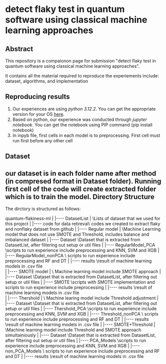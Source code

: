 # detect flaky test in quantum software using classical machine learning approaches

## Abstract 
 This repository is a compaionon page for submission "detect flaky test in quantum software using classical machine learning approaches".

It contains all the material required to reproduce the experiements include: dataset, algorithms, and implementation




## Reproducing results
1. Our experiences are using *python 3.12.2*. You can get the appropriate version for your OS [here](https://www.python.org/downloads/).
2. Based on python, our experience was conducted through *jupyter notebook*. You can get the notebook using PIP command (pip install notebook)
3. In inpyb file, first cells in each model is to preprocessing. First cell must run first before any other cell

## Dataset
our dataset is in each folder name after method (in compresed format in Dataset folder). Running first cell of the code will create extracted folder which is to train the model. 
Directory Structure
-----------------------
The dirctory is structured as follows:

quantum-flakiness-ml
|
|---- DatasetList       |    \Lists of dataset that we used for this project
|                       |---- code for data retireval\ codes we created to extract flaky and nonflaky dataset from github
|
|---- Regular model     |    \Machine Learning model that does not use SMOTE and Threshold, includes balance and imbalanced dataset
|                       |---- Dataset   \Dataset that is extracted from DatasetList, after filtering out setup or util files
|                       |---- RegularModel_PCA   \scripts to run experience include preprocessing and KNN, SVM and XGB
|                       |---- RegularModel_nonPCA   \ scripts to run experience include preprocessing and RF and DT
|                       |---- results   \result of machine learning models in .csv file  
|
|---- SMOTE model       |    \ Machine learning model include SMOTE approach
|                       |---- Dataset   \Dataset that is extracted from DatasetList, after filtering out setup or util files
|                       |---- SMOTE    \scripts with SMOTE implementation and scripts to run experience include preprocessing
|                       |---- results   \result of machine learning models in .csv file  
|
|---- Thershold         |    \ Machine learing model include Threshold adjustment
|                       |---- Dataset   \Dataset that is extracted from DatasetList, after filtering out setup or util files
|                       |---- Thershold_PCA  \scripts to run experience include preprocessing and KNN, SVM and XGB
|                       |---- Threshold_nonPCA   \ scripts to run experience include preprocessing and RF and DT
|                       |---- results   \result of machine learning models in .csv file 
|
|---- SMOTE+Threshold   |    \Machine learning model include Threshold and SMOTE approach simultainiously
|                       |---- Dataset   \Dataset that is extracted from DatasetList, after filtering out setup or util files
|                       |---- PCA_Models   \scripts to run experience include preprocessing and KNN, SVM and XGB
|                       |---- non_PCA_Models    \ scripts to run experience include preprocessing and RF and DT
|                       |---- results   \result of machine learning models in .csv file 